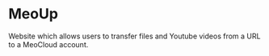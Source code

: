 # MeoUp
Website which allows users to transfer files and Youtube videos from a URL to a MeoCloud account.
